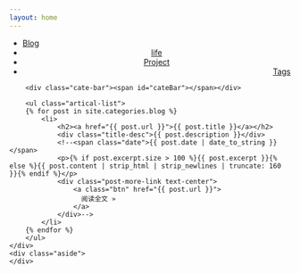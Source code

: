 ```yaml
---
layout: home
---
```


<div class="index-content blog">
    <div class="section">
        <ul class="artical-cate">
            <li class="on"><a href="/blog"><span>Blog</span></a></li>
            <li style="text-align:center"><a href="/life"><span>life</span></a></li>
            <li style="text-align:center"><a href="/project"><span>Project</span></a></li>
            <li style="text-align:right"><a href="/tags"><span>Tags</span></a></li>
        </ul>

        <div class="cate-bar"><span id="cateBar"></span></div>

        <ul class="artical-list">
        {% for post in site.categories.blog %}
            <li>
                <h2><a href="{{ post.url }}">{{ post.title }}</a></h2>
                <div class="title-desc">{{ post.description }}</div>
                <!--<span class="date">{{ post.date | date_to_string }}</span>
                <p>{% if post.excerpt.size > 100 %}{{ post.excerpt }}{% else %}{{ post.content | strip_html | strip_newlines | truncate: 160 }}{% endif %}</p>
                <div class="post-more-link text-center">
                    <a class="btn" href="{{ post.url }}">
                      阅读全文 »
                    </a>
                </div>-->
            </li>
        {% endfor %}
        </ul>
    </div>
    <div class="aside">
    </div>
</div>

